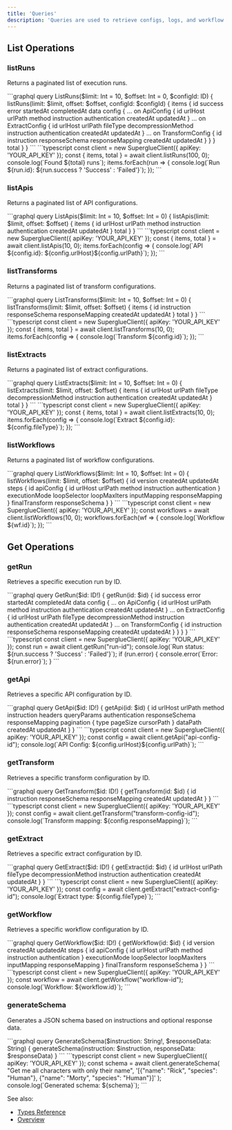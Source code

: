 ```yaml
---
title: 'Queries'
description: 'Queries are used to retrieve configs, logs, and workflow info.'
---
```


## List Operations

### listRuns
Returns a paginated list of execution runs.

<Tabs>
  <Tab title="GraphQL">
    ```graphql
    query ListRuns($limit: Int = 10, $offset: Int = 0, $configId: ID) {
      listRuns(limit: $limit, offset: $offset, configId: $configId) {
        items {
          id
          success
          error
          startedAt
          completedAt
          data
          config {
            ... on ApiConfig {
              id
              urlHost
              urlPath
              method
              instruction
              authentication
              createdAt
              updatedAt
            }
            ... on ExtractConfig {
              id
              urlHost
              urlPath
              fileType
              decompressionMethod
              instruction
              authentication
              createdAt
              updatedAt
            }
            ... on TransformConfig {
              id
              instruction
              responseSchema
              responseMapping
              createdAt
              updatedAt
            }
          }
        }
        total
      }
    }
    ```
  </Tab>
  <Tab title="Client">
    ```typescript
    const client = new SuperglueClient({
      apiKey: 'YOUR_API_KEY'
    });
    const { items, total } = await client.listRuns(100, 0);
    console.log(`Found ${total} runs`);
    items.forEach(run => {
      console.log(`Run ${run.id}: ${run.success ? 'Success' : 'Failed'}`);
    });
    ```
  </Tab>
</Tabs>

### listApis
Returns a paginated list of API configurations.

<Tabs>
  <Tab title="GraphQL">
    ```graphql
    query ListApis($limit: Int = 10, $offset: Int = 0) {
      listApis(limit: $limit, offset: $offset) {
        items {
          id
          urlHost
          urlPath
          method
          instruction
          authentication
          createdAt
          updatedAt
        }
        total
      }
    }
    ```
  </Tab>
  <Tab title="Client">
    ```typescript
    const client = new SuperglueClient({
      apiKey: 'YOUR_API_KEY'
    });
    const { items, total } = await client.listApis(10, 0);
    items.forEach(config => {
      console.log(`API ${config.id}: ${config.urlHost}${config.urlPath}`);
    });
    ```
  </Tab>
</Tabs>

### listTransforms
Returns a paginated list of transform configurations.

<Tabs>
  <Tab title="GraphQL">
    ```graphql
    query ListTransforms($limit: Int = 10, $offset: Int = 0) {
      listTransforms(limit: $limit, offset: $offset) {
        items {
          id
          instruction
          responseSchema
          responseMapping
          createdAt
          updatedAt
        }
        total
      }
    }
    ```
  </Tab>
  <Tab title="Client">
    ```typescript
    const client = new SuperglueClient({
      apiKey: 'YOUR_API_KEY'
    });
    const { items, total } = await client.listTransforms(10, 0);
    items.forEach(config => {
      console.log(`Transform ${config.id}`);
    });
    ```
  </Tab>
</Tabs>

### listExtracts
Returns a paginated list of extract configurations.

<Tabs>
  <Tab title="GraphQL">
    ```graphql
    query ListExtracts($limit: Int = 10, $offset: Int = 0) {
      listExtracts(limit: $limit, offset: $offset) {
        items {
          id
          urlHost
          urlPath
          fileType
          decompressionMethod
          instruction
          authentication
          createdAt
          updatedAt
        }
        total
      }
    }
    ```
  </Tab>
  <Tab title="Client">
    ```typescript
    const client = new SuperglueClient({
      apiKey: 'YOUR_API_KEY'
    });
    const { items, total } = await client.listExtracts(10, 0);
    items.forEach(config => {
      console.log(`Extract ${config.id}: ${config.fileType}`);
    });
    ```
  </Tab>
</Tabs>

### listWorkflows
Returns a paginated list of workflow configurations.

<Tabs>
  <Tab title="GraphQL">
    ```graphql
    query ListWorkflows($limit: Int = 10, $offset: Int = 0) {
      listWorkflows(limit: $limit, offset: $offset) {
        id
        version
        createdAt
        updatedAt
        steps {
          id
          apiConfig {
            id
            urlHost
            urlPath
            method
            instruction
            authentication
          }
          executionMode
          loopSelector
          loopMaxIters
          inputMapping
          responseMapping
        }
        finalTransform
        responseSchema
      }
    }
    ```
  </Tab>
  <Tab title="Client">
    ```typescript
    const client = new SuperglueClient({
      apiKey: 'YOUR_API_KEY'
    });
    const workflows = await client.listWorkflows(10, 0);
    workflows.forEach(wf => {
      console.log(`Workflow ${wf.id}`);
    });
    ```
  </Tab>
</Tabs>

## Get Operations

### getRun
Retrieves a specific execution run by ID.

<Tabs>
  <Tab title="GraphQL">
    ```graphql
    query GetRun($id: ID!) {
      getRun(id: $id) {
        id
        success
        error
        startedAt
        completedAt
        data
        config {
          ... on ApiConfig {
            id
            urlHost
            urlPath
            method
            instruction
            authentication
            createdAt
            updatedAt
          }
          ... on ExtractConfig {
            id
            urlHost
            urlPath
            fileType
            decompressionMethod
            instruction
            authentication
            createdAt
            updatedAt
          }
          ... on TransformConfig {
            id
            instruction
            responseSchema
            responseMapping
            createdAt
            updatedAt
          }
        }
      }
    }
    ```
  </Tab>
  <Tab title="Client">
    ```typescript
    const client = new SuperglueClient({
      apiKey: 'YOUR_API_KEY'
    });
    const run = await client.getRun("run-id");
    console.log(`Run status: ${run.success ? 'Success' : 'Failed'}`);
    if (run.error) {
      console.error(`Error: ${run.error}`);
    }
    ```
  </Tab>
</Tabs>

### getApi
Retrieves a specific API configuration by ID.

<Tabs>
  <Tab title="GraphQL">
    ```graphql
    query GetApi($id: ID!) {
      getApi(id: $id) {
        id
        urlHost
        urlPath
        method
        instruction
        headers
        queryParams
        authentication
        responseSchema
        responseMapping
        pagination {
          type
          pageSize
          cursorPath
        }
        dataPath
        createdAt
        updatedAt
      }
    }
    ```
  </Tab>
  <Tab title="Client">
    ```typescript
    const client = new SuperglueClient({
      apiKey: 'YOUR_API_KEY'
    });
    const config = await client.getApi("api-config-id");
    console.log(`API Config: ${config.urlHost}${config.urlPath}`);
    ```
  </Tab>
</Tabs>

### getTransform
Retrieves a specific transform configuration by ID.

<Tabs>
  <Tab title="GraphQL">
    ```graphql
    query GetTransform($id: ID!) {
      getTransform(id: $id) {
        id
        instruction
        responseSchema
        responseMapping
        createdAt
        updatedAt
      }
    }
    ```
  </Tab>
  <Tab title="Client">
    ```typescript
    const client = new SuperglueClient({
      apiKey: 'YOUR_API_KEY'
    });
    const config = await client.getTransform("transform-config-id");
    console.log(`Transform mapping: ${config.responseMapping}`);
    ```
  </Tab>
</Tabs>

### getExtract
Retrieves a specific extract configuration by ID.

<Tabs>
  <Tab title="GraphQL">
    ```graphql
    query GetExtract($id: ID!) {
      getExtract(id: $id) {
        id
        urlHost
        urlPath
        fileType
        decompressionMethod
        instruction
        authentication
        createdAt
        updatedAt
      }
    }
    ```
  </Tab>
  <Tab title="Client">
    ```typescript
    const client = new SuperglueClient({
      apiKey: 'YOUR_API_KEY'
    });
    const config = await client.getExtract("extract-config-id");
    console.log(`Extract type: ${config.fileType}`);
    ```
  </Tab>
</Tabs>

### getWorkflow
Retrieves a specific workflow configuration by ID.

<Tabs>
  <Tab title="GraphQL">
    ```graphql
    query GetWorkflow($id: ID!) {
      getWorkflow(id: $id) {
        id
        version
        createdAt
        updatedAt
        steps {
          id
          apiConfig {
            id
            urlHost
            urlPath
            method
            instruction
            authentication
          }
          executionMode
          loopSelector
          loopMaxIters
          inputMapping
          responseMapping
        }
        finalTransform
        responseSchema
      }
    }
    ```
  </Tab>
  <Tab title="Client">
    ```typescript
    const client = new SuperglueClient({
      apiKey: 'YOUR_API_KEY'
    });
    const workflow = await client.getWorkflow("workflow-id");
    console.log(`Workflow: ${workflow.id}`);
    ```
  </Tab>
</Tabs>

### generateSchema
Generates a JSON schema based on instructions and optional response data.

<Tabs>
  <Tab title="GraphQL">
    ```graphql
    query GenerateSchema($instruction: String!, $responseData: String) {
      generateSchema(instruction: $instruction, responseData: $responseData)
    }
    ```
  </Tab>
  <Tab title="Client">
    ```typescript
    const client = new SuperglueClient({
      apiKey: 'YOUR_API_KEY'
    });
    const schema = await client.generateSchema(
      "Get me all characters with only their name",
      '[{"name": "Rick", "species": "Human"}, {"name": "Morty", "species": "Human"}]'
    );
    console.log(`Generated schema: ${schema}`);
    ```
  </Tab>
</Tabs>

See also:
- [Types Reference](types.md)
- [Overview](overview.md) 